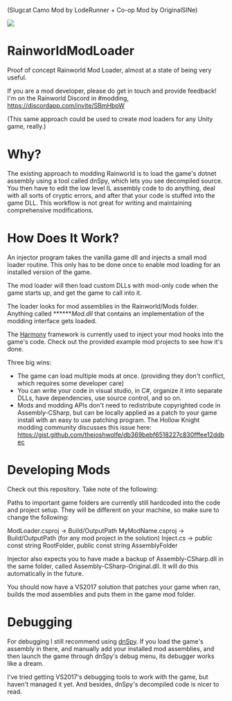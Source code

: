 (Slugcat Camo Mod by LodeRunner + Co-op Mod by OriginalSINe)

![](https://i.imgur.com/KSE4URu.gif)

# RainworldModLoader
Proof of concept Rainworld Mod Loader, almost at a state of being very useful.

If you are a mod developer, please do get in touch and provide feedback! I'm on the Rainworld Discord in #modding, https://discordapp.com/invite/SBmHbpW

(This same approach could be used to create mod loaders for any Unity game, really.)

# Why?

The existing approach to modding Rainworld is to load the game's dotnet assembly using a tool called dnSpy, which lets you see decompiled source. You then have to edit the low level IL assembly code to do anything, deal with all sorts of cryptic errors, and after that your code is stuffed into the game DLL. This workflow is not great for writing and maintaining comprehensive modifications.

# How Does It Work?

An injector program takes the vanilla game dll and injects a small mod loader routine. This only has to be done once to enable mod loading for an installed version of the game.

The mod loader will then load custom DLLs with mod-only code when the game starts up, and get the game to call into it.

The loader looks for mod assemblies in the Rainworld/Mods folder. Anything called *******Mod.dll* that contains an implementation of the modding interface gets loaded.

The [Harmony](https://github.com/pardeike/Harmony/wiki) framework is currently used to inject your mod hooks into the game's code. Check out the provided example mod projects to see how it's done.

Three big wins:

- The game can load multiple mods at once. (providing they don't conflict, which requires some developer care)
- You can write your code in visual studio, in C#, organize it into separate DLLs, have dependencies, use source control, and so on.
- Mods and modding APIs don't need to redistribute copyrighted code in Assembly-CSharp, but can be locally applied as a patch to your game install with an easy to use patching program. The Hollow Knight modding community discusses this issue here: https://gist.github.com/thejoshwolfe/db369bebf6518227c830fffee12ddbec

# Developing Mods

Check out this repository. Take note of the following:

Paths to important game folders are currently still hardcoded into the code and project setup. They will be different on your machine, so make sure to change the following:

ModLoader.csproj -> Build/OutputPath
MyModName.csproj -> Build/OutputPath (for any mod project in the solution)
Inject.cs        -> public const string RootFolder, public const string AssemblyFolder

Injector also expects you to have made a backup of Assembly-CSharp.dll in the same folder, called Assembly-CSharp-Original.dll. It will do this automatically in the future.

You should now have a VS2017 solution that patches your game when ran, builds the mod assemblies and puts them in the game mod folder.

# Debugging

For debugging I still recommend using [dnSpy](https://github.com/0xd4d/dnSpy/wiki/Debugging-Unity-Games). If you load the game's assembly in there, and manually add your installed mod assemblies, and then launch the game through dnSpy's debug menu, its debugger works like a dream.

I've tried getting VS2017's debugging tools to work with the game, but haven't managed it yet. And besides, dnSpy's decompiled code is nicer to read.
